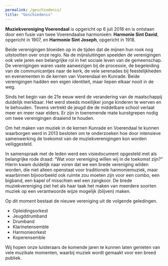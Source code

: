 ```yaml
---
permalink: /geschiedenis/
title: "Geschiedenis"
---
```

**Muziekvereniging Voerendaal** is opgericht op 6 juli 2016 en is ontstaan door een fusie van twee Voerendaalse harmonieën: **Harmonie Sint David**, opgericht in 1907, en **Harmonie Sint Joseph**, opgericht in 1918.

Beide verenigingen bloeiden op in de tijden dat de mijnen hun rook nog uitstootten over onze regio. Na de mijnsluitingen speelden de verenigingen ook vele jaren een belangrijke rol in het sociale leven van de gemeenschap.
De verenigingen waren vaste aanwezigen bij de processie, de begeleiding van de communicantjes naar de kerk, de vele serenades bij feestelijkheden en evenementen in de kernen van Voerendaal en Kunrade.
Beide verenigingen hadden een eigen identiteit, maar liepen elkaar nooit in de weg.

Sinds het begin van de 21e eeuw werd de verandering van de maatschappij duidelijk merkbaar. Het werd steeds moeilijker jonge kinderen te werven en te behouden. Tevens vertrekt de jeugd die de middelbare school verlaat meer en meer naar elders.
Er zijn in toenemende mate kunstgrepen nodig om twee verenigingen draaiend te houden.

Om het maken van muziek in de kernen Kunrade en Voerendaal te kunnen waarborgen werd in 2013 besloten om te onderzoeken hoe door intensieve samenwerking de toekomst van de muziekverenigingen kon worden veiliggesteld.

In samenspraak met de leden werd een visiedocument opgesteld met als belangrijke rode draad: “Wat voor vereniging willen wij in de toekomst zijn?”
Hierin kwam duidelijk naar voren dat we een brede vereniging wilden worden, die niet alleen openstaat voor traditionele harmoniemuziek, maar waarbinnen bijvoorbeeld ook ruimte zou moeten zijn voor een combo, een bigband, een kapel of misschien wel een zangkoor.
De brede muziekvereniging ziet het als haar taak het maken van meerdere soorten muziek op een verantwoorde wijze mogelijk (blijven) maken.

Op dit moment bestaat de nieuwe vereniging uit de volgende geledingen.
* Opleidingsorkest
* Jeugddrumband
* Drumband
* Klarinetensemble
* Harmonieorkest
* Koperensemble

Wij hopen onze luisteraars de komende jaren te kunnen laten genieten van vele muzikale momenten, waarbij muziek wordt gemaakt voor een breed publiek.